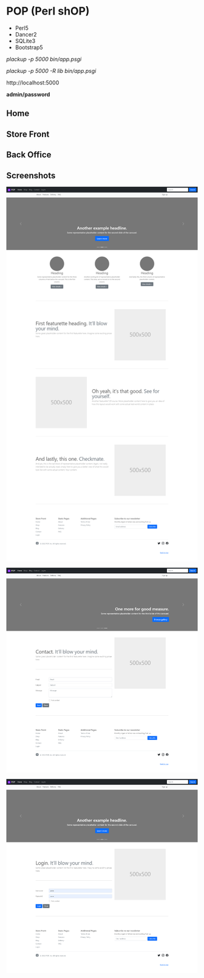 # POP (Perl shOP)

* Perl5
* Dancer2
* SQLite3
* Bootstrap5

*plackup -p 5000 bin/app.psgi*

*plackup -p 5000 -R lib bin/app.psgi*

http://localhost:5000

**admin/password**

## Home

## Store Front

## Back Office

## Screenshots

![Home](screenshots/home.png "Home")

![Contact](screenshots/contact.png "Contact")

![Login](screenshots/login.png "Login")
